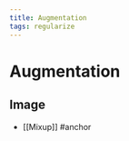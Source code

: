 ```yaml
---
title: Augmentation
tags: regularize
---
```


# Augmentation

## Image
- [[Mixup]]
#anchor
























































